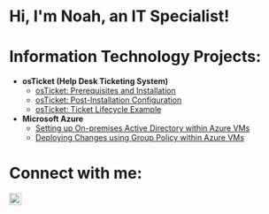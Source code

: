 # Hi, I'm Noah, an IT Specialist!

# Information Technology Projects:</h2>

- <b>osTicket (Help Desk Ticketing System)</b>
  - [osTicket: Prerequisites and Installation](https://github.com/noahp-prog/osticket-prereqs/tree/main)
  - [osTicket: Post-Installation Configuration](https://github.com/noahp-prog/osticket-post-install.git)
  - [osTicket: Ticket Lifecycle Example](https://github.com/noahp-prog/ticket-lifecycle.git)
- <b>Microsoft Azure</b>
  - [Setting up On-premises Active Directory within Azure VMs](https://github.com/noahp-prog/configure-active-directory.git)
  - [Deploying Changes using Group Policy within Azure VMs]()

# Connect with me:</h2>

[<img align="left" alt="Noah| LinkedIn" width="22px" src="https://cdn.jsdelivr.net/npm/simple-icons@v3/icons/linkedin.svg" />][linkedin]

[linkedin]:<https://www.linkedin.com/in/noah-peters-78700135a/>

